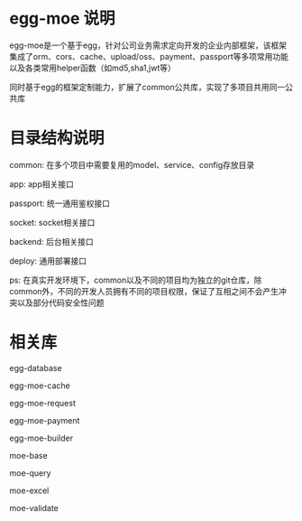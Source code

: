 # egg-moe 说明

egg-moe是一个基于egg，针对公司业务需求定向开发的企业内部框架，该框架集成了orm、cors、cache、upload/oss、payment、passport等多项常用功能以及各类常用helper函数（如md5,sha1,jwt等）

同时基于egg的框架定制能力，扩展了common公共库，实现了多项目共用同一公共库

# 目录结构说明

common: 在多个项目中需要复用的model、service、config存放目录

app: app相关接口

passport: 统一通用鉴权接口

socket: socket相关接口

backend: 后台相关接口

deploy: 通用部署接口

ps: 在真实开发环境下，common以及不同的项目均为独立的git仓库，除common外，不同的开发人员拥有不同的项目权限，保证了互相之间不会产生冲突以及部分代码安全性问题

# 相关库

egg-database

egg-moe-cache

egg-moe-request

egg-moe-payment

egg-moe-builder

moe-base

moe-query

moe-excel

moe-validate

